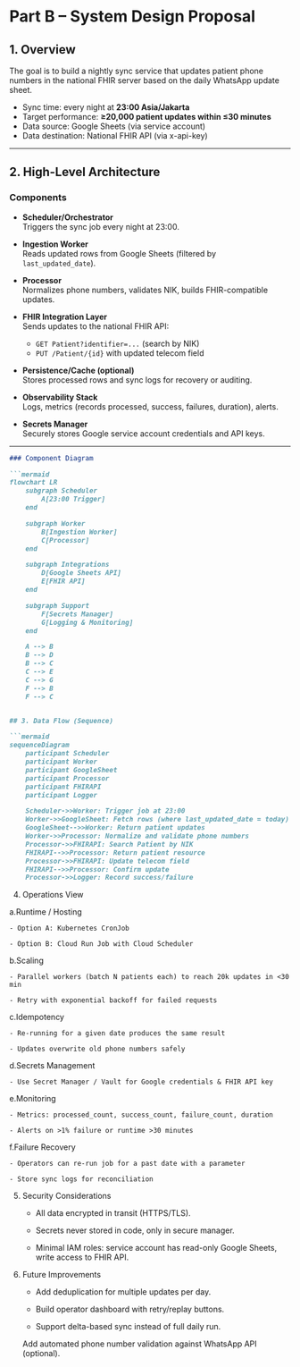# Part B – System Design Proposal

## 1. Overview
The goal is to build a nightly sync service that updates patient phone numbers in the national FHIR server based on the daily WhatsApp update sheet.

- Sync time: every night at **23:00 Asia/Jakarta**
- Target performance: **≥20,000 patient updates within ≤30 minutes**
- Data source: Google Sheets (via service account)
- Data destination: National FHIR API (via x-api-key)

---

## 2. High-Level Architecture

### Components
- **Scheduler/Orchestrator**  
  Triggers the sync job every night at 23:00.
  
- **Ingestion Worker**  
  Reads updated rows from Google Sheets (filtered by `last_updated_date`).

- **Processor**  
  Normalizes phone numbers, validates NIK, builds FHIR-compatible updates.

- **FHIR Integration Layer**  
  Sends updates to the national FHIR API:
  - `GET Patient?identifier=...` (search by NIK)
  - `PUT /Patient/{id}` with updated telecom field

- **Persistence/Cache (optional)**  
  Stores processed rows and sync logs for recovery or auditing.

- **Observability Stack**  
  Logs, metrics (records processed, success, failures, duration), alerts.

- **Secrets Manager**  
  Securely stores Google service account credentials and API keys.

---
```markdown
### Component Diagram

```mermaid
flowchart LR
    subgraph Scheduler
        A[23:00 Trigger]
    end

    subgraph Worker
        B[Ingestion Worker]
        C[Processor]
    end

    subgraph Integrations
        D[Google Sheets API]
        E[FHIR API]
    end

    subgraph Support
        F[Secrets Manager]
        G[Logging & Monitoring]
    end

    A --> B
    B --> D
    B --> C
    C --> E
    C --> G
    F --> B
    F --> C


## 3. Data Flow (Sequence)

```mermaid
sequenceDiagram
    participant Scheduler
    participant Worker
    participant GoogleSheet
    participant Processor
    participant FHIRAPI
    participant Logger

    Scheduler->>Worker: Trigger job at 23:00
    Worker->>GoogleSheet: Fetch rows (where last_updated_date = today)
    GoogleSheet-->>Worker: Return patient updates
    Worker->>Processor: Normalize and validate phone numbers
    Processor->>FHIRAPI: Search Patient by NIK
    FHIRAPI-->>Processor: Return patient resource
    Processor->>FHIRAPI: Update telecom field
    FHIRAPI-->>Processor: Confirm update
    Processor->>Logger: Record success/failure
```

4. Operations View

a.Runtime / Hosting

    - Option A: Kubernetes CronJob

    - Option B: Cloud Run Job with Cloud Scheduler

b.Scaling

    - Parallel workers (batch N patients each) to reach 20k updates in <30 min

    - Retry with exponential backoff for failed requests

c.Idempotency

    - Re-running for a given date produces the same result

    - Updates overwrite old phone numbers safely

d.Secrets Management

    - Use Secret Manager / Vault for Google credentials & FHIR API key

e.Monitoring

    - Metrics: processed_count, success_count, failure_count, duration

    - Alerts on >1% failure or runtime >30 minutes

f.Failure Recovery

    - Operators can re-run job for a past date with a parameter

    - Store sync logs for reconciliation

5. Security Considerations

    - All data encrypted in transit (HTTPS/TLS).

    - Secrets never stored in code, only in secure manager.

    - Minimal IAM roles: service account has read-only Google Sheets, write access to FHIR API.

6. Future Improvements

    - Add deduplication for multiple updates per day.

    - Build operator dashboard with retry/replay buttons.

    - Support delta-based sync instead of full daily run.

    Add automated phone number validation against WhatsApp API (optional).